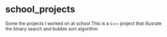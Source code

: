 # school_projects
Some the projects I worked on at school
This is a c++ project that illusrate the binary search and bubble sort algorithm
